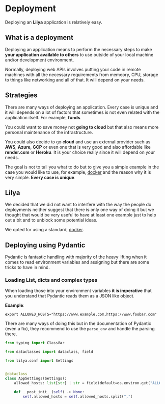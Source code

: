 # Deployment

Deploying an **Lilya** application is relatively easy.

## What is a deployment

Deploying an application means to perform the necessary steps to make **your application available to others** to use
outside of your local machine and/or development environment.

Normally, deploying web APIs involves putting your code in remote machines with all the necessary requirements
from memeory, CPU, storage to things like networking and all of that. It will depend on your needs.

## Strategies

There are many ways of deploying an application. Every case is unique and it will depends on a lot of factors that
sometimes is not even related with the application itself. For example, **funds**.

You could want to save money not **going to cloud** but that also means more personal maintenance of the infrastructure.

You could also decide to go **cloud** and use an external provider such as **AWS**, **Azure**, **GCP** or even one that
is very good and also affordable like **render.com** or **Heroku**. It is your choice really since it will depend on
your needs.

The goal is not to tall you what to do but to give you a simple example in the case you would like to use, for example,
[docker](./docker.md) and the reason why it is very simple. **Every case is unique**.

## Lilya

We decided that we did not want to interfere with the way the people do deployments neither suggest that there is only
one way of doing it but we thought that would be very useful to have at least one example just to help out a bit and
to unblock some potential ideas.

We opted for using a standard, [docker](./docker.md).

## Deploying using Pydantic

Pydantic is fantastic handling with majority of the heavy lifting when it comes to read environment variables and
assigning but there are some tricks to have in mind.

### Loading List, dicts and complex types

When loading those into your environment variables **it is imperative** that you understand that Pydantic reads them
as a JSON like object.

**Example**:

```shell
export ALLOWED_HOSTS="https://www.example.com,https://www.foobar.com"
```

There are many ways of doing this but in the documentation of Pydantic (even a fix), they recommend to use the
`parse_env` and handle the parsing there.

```python
from typing import ClassVar

from dataclasses import dataclass, field

from lilya.conf import Settings


@dataclass
class AppSettings(Settings):
    allowed_hosts: list[str] | str = field(default=os.environ.get("ALLOWED_HOSTS", []))

    def __post_init__(self) -> None:
        self.allowed_hosts = self.allowed_hosts.split(",")

```
